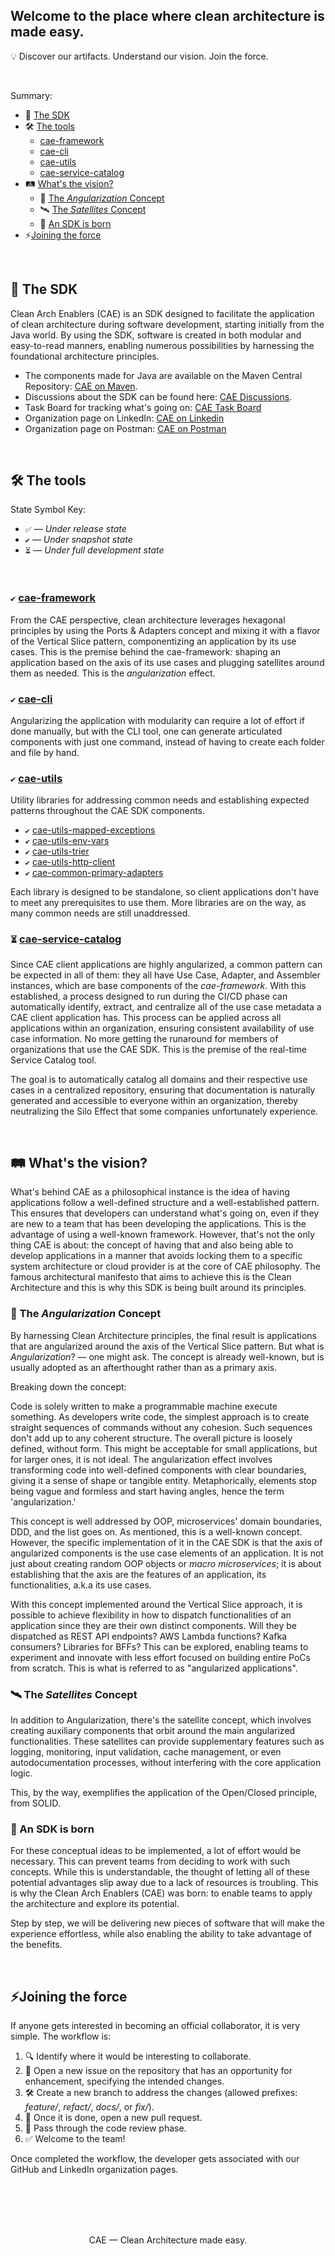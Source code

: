 ## Welcome to the place where clean architecture is made easy. 
💡 Discover our artifacts. Understand our vision. Join the force.

<br>

Summary:

- 🧰 [The SDK](https://github.com/clean-arch-enablers-project#-the-sdk)
- 🛠️ [The tools](https://github.com/clean-arch-enablers-project#%EF%B8%8F-the-tools)
  - [cae-framework](https://github.com/clean-arch-enablers-project#%EF%B8%8F-cae-framework)
  - [cae-cli](https://github.com/clean-arch-enablers-project#-cae-cli)
  - [cae-utils](https://github.com/clean-arch-enablers-project#%EF%B8%8F-cae-utils)
  - [cae-service-catalog](https://github.com/clean-arch-enablers-project#-cae-service-catalog)
- 🛤️ [What's the vision?](https://github.com/clean-arch-enablers-project#%EF%B8%8F-whats-the-vision)
  - 🧩 [The _Angularization_ Concept](https://github.com/clean-arch-enablers-project#-the-angularization-concept)
  - 🛰️ [The _Satellites_ Concept](https://github.com/clean-arch-enablers-project#%EF%B8%8F-the-satellites-concept)
  - 🌠 [An SDK is born](https://github.com/clean-arch-enablers-project#-an-sdk-is-born)
- ⚡[Joining the force](https://github.com/clean-arch-enablers-project#joining-the-force)

<br>

## 🧰 The SDK

Clean Arch Enablers (CAE) is an SDK designed to facilitate the application of clean architecture during software development, starting initially from the Java world. By using the SDK, software is created in both modular and easy-to-read manners, enabling numerous possibilities by harnessing the foundational architecture principles.

- The components made for Java are available on the Maven Central Repository: [CAE on Maven](https://central.sonatype.com/namespace/com.clean-arch-enablers).
- Discussions about the SDK can be found here: [CAE Discussions](https://github.com/orgs/clean-arch-enablers-project/discussions).
- Task Board for tracking what's going on: [CAE Task Board](https://github.com/orgs/clean-arch-enablers-project/projects/1)
- Organization page on LinkedIn: [CAE on Linkedin](https://www.linkedin.com/company/clean-arch-enablers)
- Organization page on Postman: [CAE on Postman](https://www.postman.com/clean-arch-enablers)

<br>

## 🛠️ The tools
State Symbol Key:

- ``✅`` — _Under release state_
- ``✔️`` — _Under snapshot state_
- ``⏳`` — _Under full development state_

<br>

### ``✔️`` [cae-framework](https://github.com/clean-arch-enablers-project/cae-framework)

From the CAE perspective, clean architecture leverages hexagonal principles by using the Ports & Adapters concept and mixing it with a flavor of the Vertical Slice pattern, componentizing an application by its use cases. This is the premise behind the cae-framework: shaping an application based on the axis of its use cases and plugging satellites around them as needed. This is the _angularization_ effect.

### ``✔️`` [cae-cli](https://github.com/clean-arch-enablers-project/cae-cli)

Angularizing the application with modularity can require a lot of effort if done manually, but with the CLI tool, one can generate articulated components with just one command, instead of having to create each folder and file by hand.

### ``✔️`` [cae-utils](https://github.com/search?q=topic%3Acae-utils+org%3Aclean-arch-enablers-project&type=Repositories)

Utility libraries for addressing common needs and establishing expected patterns throughout the CAE SDK components.

- ``✔️`` [cae-utils-mapped-exceptions](https://github.com/clean-arch-enablers-project/cae-utils-mapped-exceptions)
- ``✔️`` [cae-utils-env-vars](https://github.com/clean-arch-enablers-project/cae-utils-env-vars)
- ``✔️`` [cae-utils-trier](https://github.com/clean-arch-enablers-project/cae-utils-trier)
- ``✔️`` [cae-utils-http-client](https://github.com/clean-arch-enablers-project/cae-utils-http-client)
- ``✔️`` [cae-common-primary-adapters](https://github.com/clean-arch-enablers-project/cae-common-primary-adapters)

Each library is designed to be standalone, so client applications don't have to meet any prerequisites to use them. More libraries are on the way, as many common needs are still unaddressed.

### ``⏳`` [cae-service-catalog](https://github.com/clean-arch-enablers-project/cae-service-catalog) 

Since CAE client applications are highly angularized, a common pattern can be expected in all of them: they all have Use Case, Adapter, and Assembler instances, which are base components of the _cae-framework_. With this established, a process designed to run during the CI/CD phase can automatically identify, extract, and centralize all of the use case metadata a CAE client application has. This process can be applied across all applications within an organization, ensuring consistent availability of use case information. No more getting the runaround for members of organizations that use the CAE SDK. This is the premise of the real-time Service Catalog tool.

The goal is to automatically catalog all domains and their respective use cases in a centralized repository, ensuring that documentation is naturally generated and accessible to everyone within an organization, thereby neutralizing the Silo Effect that some companies unfortunately experience.

<br>

## 🛤️ What's the vision?

What's behind CAE as a philosophical instance is the idea of having applications follow a well-defined structure and a well-established pattern. This ensures that developers can understand what's going on, even if they are new to a team that has been developing the applications. This is the advantage of using a well-known framework. However, that's not the only thing CAE is about: the concept of having that and also being able to develop applications in a manner that avoids locking them to a specific system architecture or cloud provider is at the core of CAE philosophy. The famous architectural manifesto that aims to achieve this is the Clean Architecture and this is why this SDK is being built around its principles.

### 🧩 The _Angularization_ Concept

By harnessing Clean Architecture principles, the final result is applications that are angularized around the axis of the Vertical Slice pattern. But what is _Angularization_? — one might ask. The concept is already well-known, but is usually adopted as an afterthought rather than as a primary axis.

Breaking down the concept:

Code is solely written to make a programmable machine execute something. As developers write code, the simplest approach is to create straight sequences of commands without any cohesion. Such sequences don't add up to any coherent structure. The overall picture is loosely defined, without form. This might be acceptable for small applications, but for larger ones, it is not ideal. The angularization effect involves transforming code into well-defined components with clear boundaries, giving it a sense of shape or tangible entity. Metaphorically, elements stop being vague and formless and start having angles, hence the term 'angularization.'

This concept is well addressed by OOP, microservices' domain boundaries, DDD, and the list goes on. As mentioned, this is a well-known concept. However, the specific implementation of it in the CAE SDK is that the axis of angularized components is the use case elements of an application. It is not just about creating random OOP objects or _macro microservices_; it is about establishing that the axis are the features of an application, its functionalities, a.k.a its use cases.

With this concept implemented around the Vertical Slice approach, it is possible to achieve flexibility in how to dispatch functionalities of an application since they are their own distinct components. Will they be dispatched as REST API endpoints? AWS Lambda functions? Kafka consumers? Libraries for BFFs? This can be explored, enabling teams to experiment and innovate with less effort focused on building entire PoCs from scratch. This is what is referred to as "angularized applications".

### 🛰️ The _Satellites_ Concept

In addition to Angularization, there's the satellite concept, which involves creating auxiliary components that orbit around the main angularized functionalities. These satellites can provide supplementary features such as logging, monitoring, input validation, cache management, or even autodocumentation processes, without interfering with the core application logic.

This, by the way, exemplifies the application of the Open/Closed principle, from SOLID. 

### 🌠 An SDK is born

For these conceptual ideas to be implemented, a lot of effort would be necessary. This can prevent teams from deciding to work with such concepts. While this is understandable, the thought of letting all of these potential advantages slip away due to a lack of resources is troubling. This is why the Clean Arch Enablers (CAE) was born: to enable teams to apply the architecture and explore its potential.

Step by step, we will be delivering new pieces of software that will make the experience effortless, while also enabling the ability to take advantage of the benefits.

<br>

## ⚡Joining the force

If anyone gets interested in becoming an official collaborator, it is very simple. The workflow is:

1. 🔍 Identify where it would be interesting to collaborate.
2. 📝 Open a new issue on the repository that has an opportunity for enhancement, specifying the intended changes.
3. 🛠️ Create a new branch to address the changes (allowed prefixes: _feature/_, _refact/_, _docs/_, or _fix/_).
5. 📩 Once it is done, open a new pull request.
6. 🔀 Pass through the code review phase.
7. ✅ Welcome to the team!

Once completed the workflow, the developer gets associated with our GitHub and LinkedIn organization pages.

<br>
<br>
<br>
<br>

<p align="center">
  CAE — Clean Architecture made easy.
</p>
